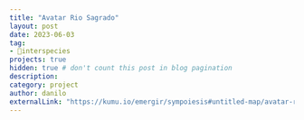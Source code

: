```yaml
---
title: "Avatar Rio Sagrado"
layout: post
date: 2023-06-03
tag:
- 🏇interspecies
projects: true
hidden: true # don't count this post in blog pagination
description:
category: project
author: danilo
externalLink: "https://kumu.io/emergir/sympoiesis#untitled-map/avatar-rio-sagrado"
---
```

